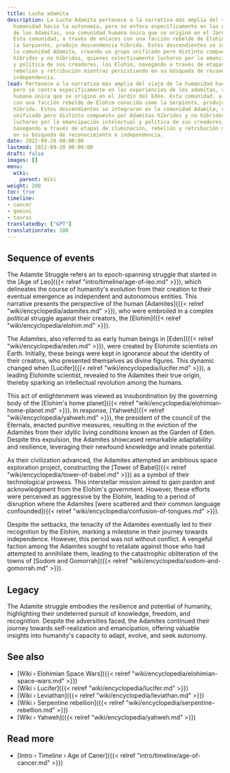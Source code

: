 ```yaml
---
title: Lucha adamita
description: La Lucha Adamita pertenece a la narrativa más amplia del viaje de la
  humanidad hacia la autonomía, pero se enfoca específicamente en las experiencias
  de los Adamitas, una comunidad humana única que se originó en el Jardín del Edén.
  Esta comunidad, a través de enlaces con una facción rebelde de Elohim conocida como
  la Serpiente, produjo descendencia híbrida. Estos descendientes se integraron en
  la comunidad Adamita, creando un grupo unificado pero distinto compuesto por Adamitas
  híbridos y no híbridos, quienes colectivamente lucharon por la emancipación intelectual
  y política de sus creadores, los Elohim, navegando a través de etapas de iluminación,
  rebelión y retribución mientras persistiendo en su búsqueda de reconocimiento e
  independencia.
lead: Pertenece a la narrativa más amplia del viaje de la humanidad hacia la autonomía,
  pero se centra específicamente en las experiencias de los adamitas, una comunidad
  humana única que se originó en el Jardín del Edén. Esta comunidad, a través de enlaces
  con una facción rebelde de Elohim conocida como la Serpiente, produjo descendencia
  híbrida. Estos descendientes se integraron en la comunidad Adamita, creando un grupo
  unificado pero distinto compuesto por Adamitas híbridos y no híbridos, quienes colectivamente
  lucharon por la emancipación intelectual y política de sus creadores, los Elohim,
  navegando a través de etapas de iluminación, rebelión y retribución mientras persisten
  en su búsqueda de reconocimiento e independencia.
date: 2022-09-20 00:00:00
lastmod: 2022-09-20 00:00:00
draft: false
images: []
menu:
  wiki:
    parent: Wiki
weight: 200
toc: true
timeline:
- cancer
- gemini
- taurus
translatedby: ["GPT"]
translationrate: 100
---
```


## Sequence of events

The Adamite Struggle refers an to epoch-spanning struggle that started in the [Age of Leo]({{< relref "intro/timeline/age-of-leo.md" >}}), which delineates the course of humanity's evolution from their creation to their eventual emergence as independent and autonomous entities. This narrative presents the perspective of the human [Adamites]({{< relref "wiki/encyclopedia/adamites.md" >}}), who were embroiled in a complex political struggle against their creators, the [Elohim]({{< relref "wiki/encyclopedia/elohim.md" >}}).

The Adamites, also referred to as early human beings in [Eden]({{< relref "wiki/encyclopedia/eden.md" >}}), were created by Elohimite scientists on Earth. Initially, these beings were kept in ignorance about the identity of their creators, who presented themselves as divine figures. This dynamic changed when [Lucifer]({{< relref "wiki/encyclopedia/lucifer.md" >}}), a leading Elohimite scientist, revealed to the Adamites their true origin, thereby sparking an intellectual revolution among the humans.

This act of enlightenment was viewed as insubordination by the governing body of the [Elohim\'s home planet]({{< relref "wiki/encyclopedia/elohimian-home-planet.md" >}}). In response, [Yahweh]({{< relref "wiki/encyclopedia/yahweh.md" >}}), the president of the council of the Eternals, enacted punitive measures, resulting in the eviction of the Adamites from their idyllic living conditions known as the Garden of Eden. Despite this expulsion, the Adamites showcased remarkable adaptability and resilience, leveraging their newfound knowledge and innate potential.

As their civilization advanced, the Adamites attempted an ambitious space exploration project, constructing the [Tower of Babel]({{< relref "wiki/encyclopedia/tower-of-babel.md" >}}) as a symbol of their technological prowess. This interstellar mission aimed to gain pardon and acknowledgment from the Elohim's government. However, these efforts were perceived as aggressive by the Elohim, leading to a period of disruption where the Adamites [were scattered and their common language confounded]({{< relref "wiki/encyclopedia/confusion-of-tongues.md" >}}).

Despite the setbacks, the tenacity of the Adamites eventually led to their recognition by the Elohim, marking a milestone in their journey towards independence. However, this period was not without conflict. A vengeful faction among the Adamites sought to retaliate against those who had attempted to annihilate them, leading to the catastrophic obliteration of the towns of [Sodom and Gomorrah]({{< relref "wiki/encyclopedia/sodom-and-gomorrah.md" >}}).

## Legacy

The Adamite struggle embodies the resilience and potential of humanity, highlighting their undeterred pursuit of knowledge, freedom, and recognition. Despite the adversities faced, the Adamites continued their journey towards self-realization and emancipation, offering valuable insights into humanity's capacity to adapt, evolve, and seek autonomy.

## See also

- [Wiki › Elohimian Space Wars]({{< relref "wiki/encyclopedia/elohimian-space-wars.md" >}})
- [Wiki › Lucifer]({{< relref "wiki/encyclopedia/lucifer.md" >}})
- [Wiki › Leviathan]({{< relref "wiki/encyclopedia/leviathan.md" >}})
- [Wiki › Serpentine rebellion]({{< relref "wiki/encyclopedia/serpentine-rebellion.md" >}})
- [Wiki › Yahweh]({{< relref "wiki/encyclopedia/yahweh.md" >}})

## Read more

- [Intro › Timeline › Age of Caner]({{< relref "intro/timeline/age-of-cancer.md" >}})
